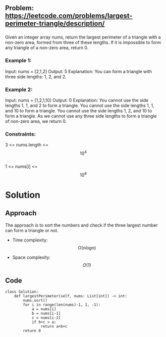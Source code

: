 ## Problem: https://leetcode.com/problems/largest-perimeter-triangle/description/
### 
Given an integer array nums, return the largest perimeter of a triangle with a non-zero area, formed from three of these lengths. If it is impossible to form any triangle of a non-zero area, return 0.

### Example 1:
Input: nums = [2,1,2]
Output: 5
Explanation: You can form a triangle with three side lengths: 1, 2, and 2.

### Example 2:
Input: nums = [1,2,1,10]
Output: 0
Explanation: 
You cannot use the side lengths 1, 1, and 2 to form a triangle.
You cannot use the side lengths 1, 1, and 10 to form a triangle.
You cannot use the side lengths 1, 2, and 10 to form a triangle.
As we cannot use any three side lengths to form a triangle of non-zero area, we return 0.

### Constraints:
3 <= nums.length <= $$10^4$$ \
1 <= nums[i] <= $$10^6$$

# Solution
## Approach
The approach is to sort the numbers and check if the three largest number can form a triangle or not.

- Time complexity:
$$O(nlogn)$$

- Space complexity:
$$O(1)$$

## Code
```python3 []
class Solution:
    def largestPerimeter(self, nums: List[int]) -> int:
        nums.sort()
        for i in range(len(nums)-1, 1, -1):
            a = nums[i]
            b = nums[i-1]
            c = nums[i-2]
            if b+c > a:
                return a+b+c
        return 0
```
